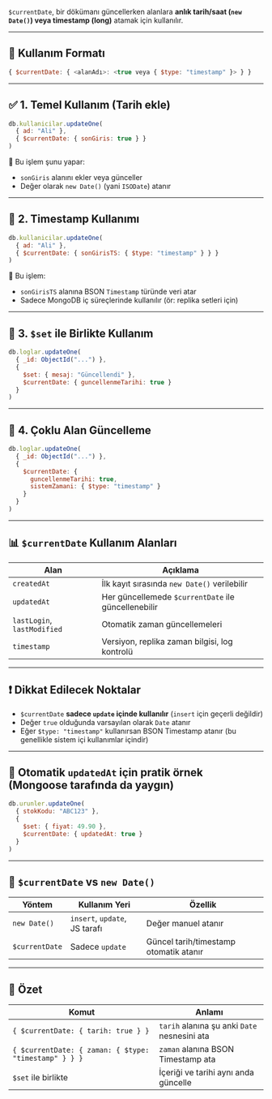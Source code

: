 
`$currentDate`, bir dökümanı güncellerken alanlara **anlık tarih/saat (`new Date()`) veya timestamp (long)** atamak için kullanılır.

---

## 📌 Kullanım Formatı

```js
{ $currentDate: { <alanAdı>: <true veya { $type: "timestamp" }> } }
```

---

## ✅ 1. Temel Kullanım (Tarih ekle)

```js
db.kullanicilar.updateOne(
  { ad: "Ali" },
  { $currentDate: { sonGiris: true } }
)
```

📌 Bu işlem şunu yapar:

- `sonGiris` alanını ekler veya günceller
- Değer olarak `new Date()` (yani `ISODate`) atanır

---

## 🧪 2. Timestamp Kullanımı

```js
db.kullanicilar.updateOne(
  { ad: "Ali" },
  { $currentDate: { sonGirisTS: { $type: "timestamp" } } }
)
```

📌 Bu işlem:

- `sonGirisTS` alanına BSON `Timestamp` türünde veri atar
- Sadece MongoDB iç süreçlerinde kullanılır (ör: replika setleri için)    

---

## 🧾 3. `$set` ile Birlikte Kullanım

```js
db.loglar.updateOne(
  { _id: ObjectId("...") },
  {
    $set: { mesaj: "Güncellendi" },
    $currentDate: { guncellenmeTarihi: true }
  }
)
```

---

## 🧮 4. Çoklu Alan Güncelleme

```js
db.loglar.updateOne(
  { _id: ObjectId("...") },
  {
    $currentDate: {
      guncellenmeTarihi: true,
      sistemZamani: { $type: "timestamp" }
    }
  }
)
```

---

## 📊 `$currentDate` Kullanım Alanları

|Alan|Açıklama|
|---|---|
|`createdAt`|İlk kayıt sırasında `new Date()` verilebilir|
|`updatedAt`|Her güncellemede `$currentDate` ile güncellenebilir|
|`lastLogin`, `lastModified`|Otomatik zaman güncellemeleri|
|`timestamp`|Versiyon, replika zaman bilgisi, log kontrolü|

---

## ❗ Dikkat Edilecek Noktalar

- `$currentDate` **sadece `update` içinde kullanılır** (`insert` için geçerli değildir)
- Değer `true` olduğunda varsayılan olarak `Date` atanır
- Eğer `$type: "timestamp"` kullanırsan BSON Timestamp atanır (bu genellikle sistem içi kullanımlar içindir)

---

## 🔁 Otomatik `updatedAt` için pratik örnek (Mongoose tarafında da yaygın)

```js
db.urunler.updateOne(
  { stokKodu: "ABC123" },
  {
    $set: { fiyat: 49.90 },
    $currentDate: { updatedAt: true }
  }
)
```

---

## 🧠 `$currentDate` vs `new Date()`

|Yöntem|Kullanım Yeri|Özellik|
|---|---|---|
|`new Date()`|`insert`, `update`, JS tarafı|Değer manuel atanır|
|`$currentDate`|Sadece `update`|Güncel tarih/timestamp otomatik atanır|

---

## 📌 Özet

|Komut|Anlamı|
|---|---|
|`{ $currentDate: { tarih: true } }`|`tarih` alanına şu anki `Date` nesnesini ata|
|`{ $currentDate: { zaman: { $type: "timestamp" } } }`|`zaman` alanına BSON Timestamp ata|
|`$set` ile birlikte|İçeriği ve tarihi aynı anda güncelle|
